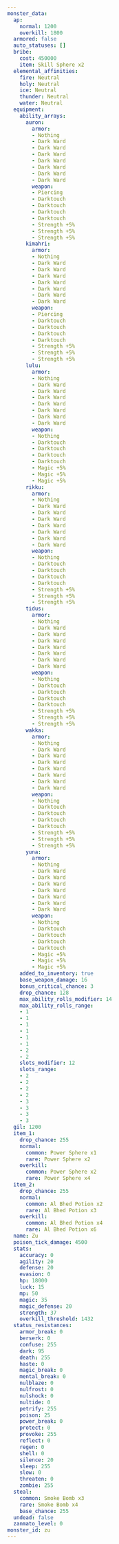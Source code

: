 ```yaml
---
monster_data:
  ap:
    normal: 1200
    overkill: 1800
  armored: false
  auto_statuses: []
  bribe:
    cost: 450000
    item: Skill Sphere x2
  elemental_affinities:
    fire: Neutral
    holy: Neutral
    ice: Neutral
    thunder: Neutral
    water: Neutral
  equipment:
    ability_arrays:
      auron:
        armor:
        - Nothing
        - Dark Ward
        - Dark Ward
        - Dark Ward
        - Dark Ward
        - Dark Ward
        - Dark Ward
        - Dark Ward
        weapon:
        - Piercing
        - Darktouch
        - Darktouch
        - Darktouch
        - Darktouch
        - Strength +5%
        - Strength +5%
        - Strength +5%
      kimahri:
        armor:
        - Nothing
        - Dark Ward
        - Dark Ward
        - Dark Ward
        - Dark Ward
        - Dark Ward
        - Dark Ward
        - Dark Ward
        weapon:
        - Piercing
        - Darktouch
        - Darktouch
        - Darktouch
        - Darktouch
        - Strength +5%
        - Strength +5%
        - Strength +5%
      lulu:
        armor:
        - Nothing
        - Dark Ward
        - Dark Ward
        - Dark Ward
        - Dark Ward
        - Dark Ward
        - Dark Ward
        - Dark Ward
        weapon:
        - Nothing
        - Darktouch
        - Darktouch
        - Darktouch
        - Darktouch
        - Magic +5%
        - Magic +5%
        - Magic +5%
      rikku:
        armor:
        - Nothing
        - Dark Ward
        - Dark Ward
        - Dark Ward
        - Dark Ward
        - Dark Ward
        - Dark Ward
        - Dark Ward
        weapon:
        - Nothing
        - Darktouch
        - Darktouch
        - Darktouch
        - Darktouch
        - Strength +5%
        - Strength +5%
        - Strength +5%
      tidus:
        armor:
        - Nothing
        - Dark Ward
        - Dark Ward
        - Dark Ward
        - Dark Ward
        - Dark Ward
        - Dark Ward
        - Dark Ward
        weapon:
        - Nothing
        - Darktouch
        - Darktouch
        - Darktouch
        - Darktouch
        - Strength +5%
        - Strength +5%
        - Strength +5%
      wakka:
        armor:
        - Nothing
        - Dark Ward
        - Dark Ward
        - Dark Ward
        - Dark Ward
        - Dark Ward
        - Dark Ward
        - Dark Ward
        weapon:
        - Nothing
        - Darktouch
        - Darktouch
        - Darktouch
        - Darktouch
        - Strength +5%
        - Strength +5%
        - Strength +5%
      yuna:
        armor:
        - Nothing
        - Dark Ward
        - Dark Ward
        - Dark Ward
        - Dark Ward
        - Dark Ward
        - Dark Ward
        - Dark Ward
        weapon:
        - Nothing
        - Darktouch
        - Darktouch
        - Darktouch
        - Darktouch
        - Magic +5%
        - Magic +5%
        - Magic +5%
    added_to_inventory: true
    base_weapon_damage: 16
    bonus_critical_chance: 3
    drop_chance: 128
    max_ability_rolls_modifier: 14
    max_ability_rolls_range:
    - 1
    - 1
    - 1
    - 1
    - 1
    - 1
    - 2
    - 2
    slots_modifier: 12
    slots_range:
    - 2
    - 2
    - 2
    - 2
    - 3
    - 3
    - 3
    - 3
  gil: 1200
  item_1:
    drop_chance: 255
    normal:
      common: Power Sphere x1
      rare: Power Sphere x2
    overkill:
      common: Power Sphere x2
      rare: Power Sphere x4
  item_2:
    drop_chance: 255
    normal:
      common: Al Bhed Potion x2
      rare: Al Bhed Potion x3
    overkill:
      common: Al Bhed Potion x4
      rare: Al Bhed Potion x6
  name: Zu
  poison_tick_damage: 4500
  stats:
    accuracy: 0
    agility: 20
    defense: 20
    evasion: 0
    hp: 18000
    luck: 15
    mp: 50
    magic: 35
    magic_defense: 20
    strength: 37
    overkill_threshold: 1432
  status_resistances:
    armor_break: 0
    berserk: 0
    confuse: 255
    dark: 95
    death: 255
    haste: 0
    magic_break: 0
    mental_break: 0
    nulblaze: 0
    nulfrost: 0
    nulshock: 0
    nultide: 0
    petrify: 255
    poison: 25
    power_break: 0
    protect: 0
    provoke: 255
    reflect: 0
    regen: 0
    shell: 0
    silence: 20
    sleep: 255
    slow: 0
    threaten: 0
    zombie: 255
  steal:
    common: Smoke Bomb x3
    rare: Smoke Bomb x4
    base_chance: 255
  undead: false
  zanmato_level: 0
monster_id: zu
---
```


